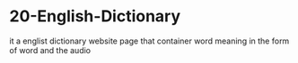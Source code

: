 # 20-English-Dictionary
it a englist dictionary website page that container word meaning in the form of word and the audio 
